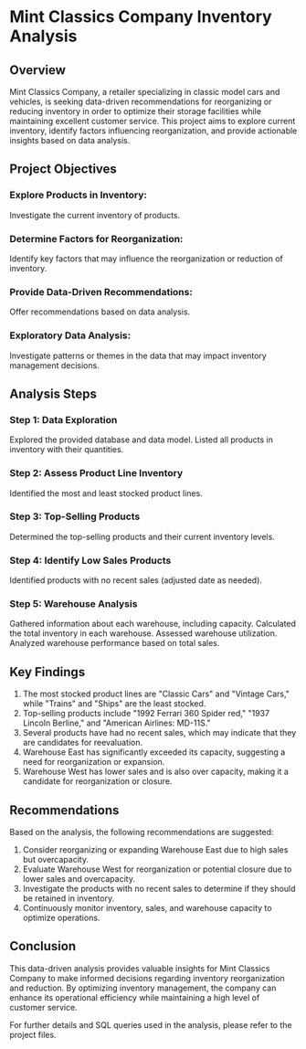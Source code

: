# Mint Classics Company Inventory Analysis
## Overview
Mint Classics Company, a retailer specializing in classic model cars and vehicles, is seeking data-driven recommendations for reorganizing or reducing inventory in order to optimize their storage facilities while maintaining excellent customer service. This project aims to explore current inventory, identify factors influencing reorganization, and provide actionable insights based on data analysis.

## Project Objectives
### Explore Products in Inventory: 
 Investigate the current inventory of products.
### Determine Factors for Reorganization: 
  Identify key factors that may influence the reorganization or reduction of inventory.
### Provide Data-Driven Recommendations: 
  Offer recommendations based on data analysis.
### Exploratory Data Analysis: 
  Investigate patterns or themes in the data that may impact inventory management decisions.

## Analysis Steps
### Step 1: Data Exploration
 Explored the provided database and data model.
 Listed all products in inventory with their quantities.
### Step 2: Assess Product Line Inventory
 Identified the most and least stocked product lines.
### Step 3: Top-Selling Products
 Determined the top-selling products and their current inventory levels.
### Step 4: Identify Low Sales Products
 Identified products with no recent sales (adjusted date as needed).
### Step 5: Warehouse Analysis
 Gathered information about each warehouse, including capacity.
 Calculated the total inventory in each warehouse.
 Assessed warehouse utilization.
 Analyzed warehouse performance based on total sales.

## Key Findings
1. The most stocked product lines are "Classic Cars" and "Vintage Cars," while "Trains" and "Ships" are the least stocked.
2. Top-selling products include "1992 Ferrari 360 Spider red," "1937 Lincoln Berline," and "American Airlines: MD-11S."
3. Several products have had no recent sales, which may indicate that they are candidates for reevaluation.
4. Warehouse East has significantly exceeded its capacity, suggesting a need for reorganization or expansion.
5. Warehouse West has lower sales and is also over capacity, making it a candidate for reorganization or closure.

## Recommendations
Based on the analysis, the following recommendations are suggested:
1. Consider reorganizing or expanding Warehouse East due to high sales but overcapacity.
2. Evaluate Warehouse West for reorganization or potential closure due to lower sales and overcapacity.
3. Investigate the products with no recent sales to determine if they should be retained in inventory.
4. Continuously monitor inventory, sales, and warehouse capacity to optimize operations.

## Conclusion
This data-driven analysis provides valuable insights for Mint Classics Company to make informed decisions regarding inventory reorganization and reduction. By optimizing inventory management, the company can enhance its operational efficiency while maintaining a high level of customer service.

For further details and SQL queries used in the analysis, please refer to the project files.
